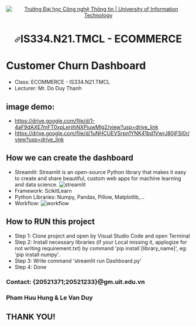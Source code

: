 <p align="center" dir="auto">
  <a href="https://www.uit.edu.vn/" title="Trường Đại học Công nghệ Thông tin" rel="nofollow">
    <img src="https://camo.githubusercontent.com/29fa0dade8ce1281054a2a4844513e68f8868f15057452c709392fe49b01d398/68747470733a2f2f692e696d6775722e636f6d2f576d4d6e5352742e706e67" alt="Trường Đại học Công nghệ Thông tin | University of Information Technology" data-canonical-src="https://i.imgur.com/WmMnSRt.png" style="max-width: 100%;">
  </a>
</p>
<h1 align="center" tabindex="-1" dir="auto"><svg class="octicon octicon-link" viewBox="0 0 16 16" version="1.1" width="16" height="16" aria-hidden="true"><path d="m7.775 3.275 1.25-1.25a3.5 3.5 0 1 1 4.95 4.95l-2.5 2.5a3.5 3.5 0 0 1-4.95 0 .751.751 0 0 1 .018-1.042.751.751 0 0 1 1.042-.018 1.998 1.998 0 0 0 2.83 0l2.5-2.5a2.002 2.002 0 0 0-2.83-2.83l-1.25 1.25a.751.751 0 0 1-1.042-.018.751.751 0 0 1-.018-1.042Zm-4.69 9.64a1.998 1.998 0 0 0 2.83 0l1.25-1.25a.751.751 0 0 1 1.042.018.751.751 0 0 1 .018 1.042l-1.25 1.25a3.5 3.5 0 1 1-4.95-4.95l2.5-2.5a3.5 3.5 0 0 1 4.95 0 .751.751 0 0 1-.018 1.042.751.751 0 0 1-1.042.018 1.998 1.998 0 0 0-2.83 0l-2.5 2.5a1.998 1.998 0 0 0 0 2.83Z"></path></svg></a><b>IS334.N21.TMCL - ECOMMERCE</b></h1>
  
# Customer Churn Dashboard
- Class: ECOMMERCE - IS334.N21.TMCL
- Lecturer: Mr. Do Duy Thanh
## image demo: 
- https://drive.google.com/file/d/1-4aF9dAXE7mFT0xpLerjihNXPiuwMlg2/view?usp=drive_link
- https://drive.google.com/file/d/1uNHCUEVSrpn1YNK41bd1VwrJ80jFSI0r/view?usp=drive_link
## How we can create the dashboard
- Streamlit: Streamlit is an open-source Python library that makes it easy to create and share beautiful, custom web apps for machine learning and data science.
![streamlit](https://images.datacamp.com/image/upload/v1640050215/image27_frqkzv.png)
- Framework: ScikitLearn
- Python Libraries: Numpy, Pandas, Pillow, Matplotlib,...
- Workflow:
![workflow](https://blog.jcharistech.com/wp-content/uploads/2021/10/Streamlit-Project-JCharisTech1.png)
## How to RUN this project
- Step 1: Clone project and open by Visual Studio Code and open Terminal
- Step 2: Install necessary libraries (if your Local missing it, applogize for not writing requirement.txt) by command 'pip install [library_name]', eg: 'pip install numpy'.
- Step 3: Write command 'streamlit run Dashboard.py'
- Step 4: Done
### Contact: {20521371;20521233}@gm.uit.edu.vn
### Pham Huu Hung & Le Van Duy
## THANK YOU!
